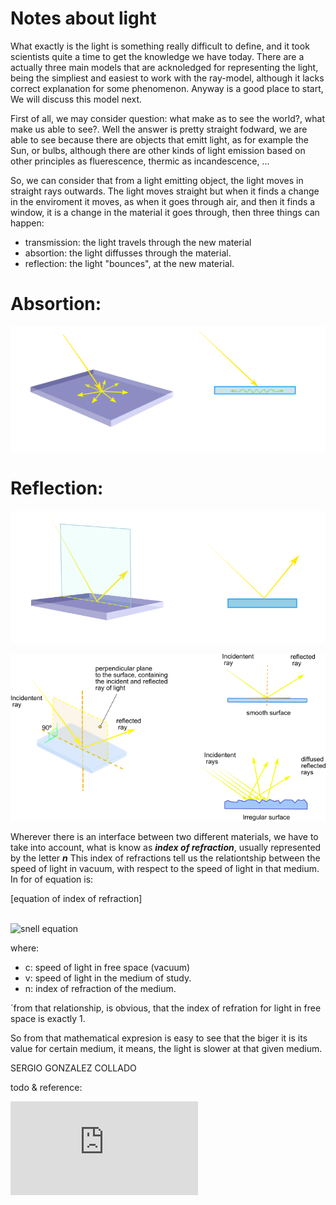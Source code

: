 
# Notes about light

What exactly is the light is something really difficult to define, and it took scientists quite a time to get the knowledge we have today. There are a 
actually three main models that are acknoledged for representing the light, being the simpliest and easiest to work with the ray-model, although it lacks correct explanation for some phenomenon. Anyway is a good place to start,  We will discuss this model next.

First of all, we may consider question: what make as to see the world?, what make us able to see?. Well the answer is pretty straight fodward, we
are able to see because there are objects that emitt light, as for example the Sun, or bulbs, although there are other kinds of light emission based on other principles as fluerescence, thermic as incandescence, ... 

So, we can consider that from a light emitting object, the light moves in straight rays outwards. The light moves straight but when it
finds a change in the enviroment it moves, as when it goes through air, and then it finds a window, it is a change in the material it goes
through, then three things can happen:

- transmission: the light travels through the new material
- absortion: the light diffusses through the material.
- reflection: the light "bounces", at the new material.


# Absortion:

![Absortion](../image/Absortion.PNG)


# Reflection:


![Reflection](../image/light.PNG)

![reflection](https://github.com/sergiocollado/potpourri/blob/master/image/light_reflection.png)



Wherever there is an interface between two different materials, we have to take into account, what is know as _**index of refraction**_,  usually represented by the letter _**n**_ This index of refractions tell us the relationtship between the speed of light in vacuum, with
respect to the speed of light in that medium. In for of equation is:

[equation of index of refraction]


 <br> <img  src="https://rawgit.com/sergiocollado/potpourri/master/image/snell_eq.svg?sanitize=true" alt="snell equation"> <br> 


where:
 - c: speed of light in free space (vacuum)
 - v: speed of light in the medium of study.
 - n: index of refraction of the medium.
 
 
´from that relationship, is obvious, that the index of refration for light in free space is exactly 1. 

 So from that mathematical expresion is easy to see that the biger it is its value for certain medium, it means, the light is slower at that given medium.
































SERGIO GONZALEZ COLLADO



todo & reference:

![why sky is blue](http://www.lpl.arizona.edu/~griffith/PTYS517/RT6-scattering1.pdf)
